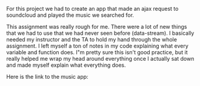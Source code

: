 For this project we had to create an app that made an ajax request to soundcloud and played the music we searched for.

This assignment was really rough for me. There were a lot of new things that we had to use that we had never seen before (data-stream). I basically needed my instructor and the TA to hold my hand through the whole assignment. I left myself a ton of notes in my code explaining what every variable and function does. I"m pretty sure this isn't good practice, but it really helped me wrap my head around everything once I actually sat down and made myself explain what everything does.

Here is the link to the music app:
